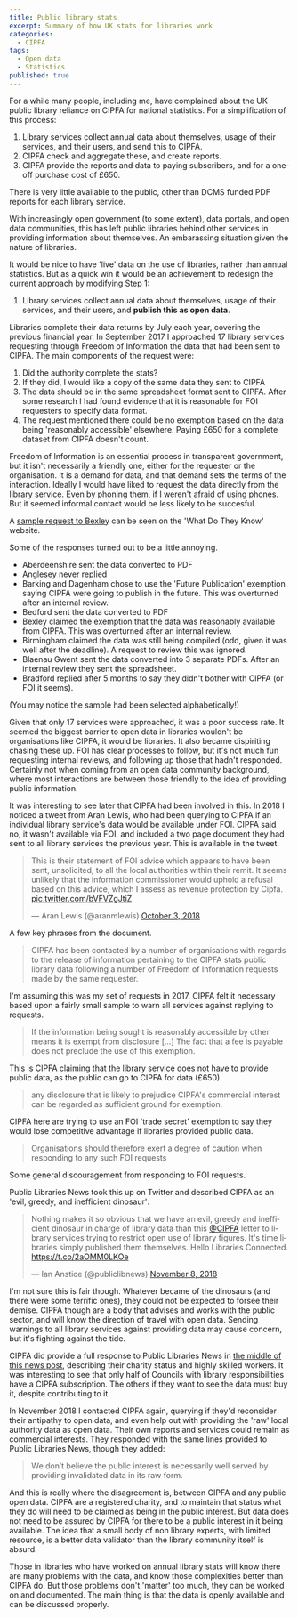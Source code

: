 ```yaml
---
title: Public library stats
excerpt: Summary of how UK stats for libraries work
categories:
  - CIPFA
tags:
  - Open data
  - Statistics
published: true
---
```


For a while many people, including me, have complained about the UK public library reliance on CIPFA for national statistics. For a simplification of this process:

1. Library services collect annual data about themselves, usage of their services, and their users, and send this to CIPFA.
2. CIPFA check and aggregate these, and create reports.
3. CIPFA provide the reports and data to paying subscribers, and for a one-off purchase cost of £650.

There is very little available to the public, other than DCMS funded PDF reports for each library service.

With increasingly open government (to some extent), data portals, and open data communities, this has left public libraries behind other services in providing information about themselves. An embarassing situation given the nature of libraries.

It would be nice to have 'live' data on the use of libraries, rather than annual statistics. But as a quick win it would be an achievement to redesign the current approach by modifying Step 1:

1. Library services collect annual data about themselves, usage of their services, and their users, and **publish this as open data**.

Libraries complete their data returns by July each year, covering the previous financial year. In September 2017 I approached 17 library services requesting through Freedom of Information the data that had been sent to CIPFA. The main components of the request were:

1. Did the authority complete the stats?
2. If they did, I would like a copy of the same data they sent to CIPFA
3. The data should be in the same spreadsheet format sent to CIPFA. After some research I had found evidence that it is reasonable for FOI requesters to specify data format.
4. The request mentioned there could be no exemption based on the data being 'reasonably accessible' elsewhere. Paying £650 for a complete dataset from CIPFA doesn't count.

Freedom of Information is an essential process in transparent government, but it isn't necessarily a friendly one, either for the requester or the organisation. It is a demand for data, and that demand sets the terms of the interaction. Ideally I would have liked to request the data directly from the library service. Even by phoning them, if I weren't afraid of using phones. But it seemed informal contact would be less likely to be succesful.

A [sample request to Bexley](https://www.whatdotheyknow.com/request/2017_library_statistics_11) can be seen on the 'What Do They Know' website.

Some of the responses turned out to be a little annoying.

- Aberdeenshire sent the data converted to PDF 
- Anglesey never replied
- Barking and Dagenham chose to use the 'Future Publication' exemption saying CIPFA were going to publish in the future. This was overturned after an internal review.
- Bedford sent the data converted to PDF 
- Bexley claimed the exemption that the data was reasonably available from CIPFA. This was overturned after an internal review.
- Birmingham claimed the data was still being compiled (odd, given it was well after the deadline). A request to review this was ignored.
- Blaenau Gwent sent the data converted into 3 separate PDFs. After an internal review they sent the spreadsheet.
- Bradford replied after 5 months to say they didn't bother with CIPFA (or FOI it seems).

(You may notice the sample had been selected alphabetically!)

Given that only 17 services were approached, it was a poor success rate. It seemed the biggest barrier to open data in libraries wouldn't be organisations like CIPFA, it would be libraries. It also became dispiriting chasing these up. FOI has clear processes to follow, but it's not much fun requesting internal reviews, and following up those that hadn't responded. Certainly not when coming from an open data community background, where most interactions are between those friendly to the idea of providing public information.

It was interesting to see later that CIPFA had been involved in this. In 2018 I noticed a tweet from Aran Lewis, who had been querying to CIPFA if an individual library service's data would be available under FOI. CIPFA said no, it wasn't available via FOI, and included a two page document they had sent to all library services the previous year. This is available in the tweet.

<blockquote class="twitter-tweet" data-lang="en"><p lang="en" dir="ltr">This is their statement of FOI advice which appears to have been sent, unsolicited, to all the local authorities within their remit. It seems unlikely that the information commissioner would uphold a refusal based on this advice, which I assess as revenue protection by Cipfa. <a href="https://t.co/bVFVZgJtiZ">pic.twitter.com/bVFVZgJtiZ</a></p>&mdash; Aran Lewis (@aranmlewis) <a href="https://twitter.com/aranmlewis/status/1047460077458915329?ref_src=twsrc%5Etfw">October 3, 2018</a></blockquote>
<script async src="https://platform.twitter.com/widgets.js" charset="utf-8"></script>

A few key phrases from the document.

> CIPFA has been contacted by a number of organisations with regards to the release of information pertaining to the CIPFA stats public library data following a number of Freedom of Information requests made by the same requester.

I'm assuming this was my set of requests in 2017. CIPFA felt it necessary based upon a fairly small sample to warn all services against replying to requests.

> If the information being sought is reasonably accessible by other means it is exempt from disclosure [...] The fact that a fee is payable does not preclude the use of this exemption.

This is CIPFA claiming that the library service does not have to provide public data, as the public can go to CIPFA for data (£650).

> any disclosure that is likely to prejudice CIPFA's commercial interest can be regarded as sufficient ground for exemption.

CIPFA here are trying to use an FOI 'trade secret' exemption to say they would lose competitive advantage if libraries provided public data.

> Organisations should therefore exert a degree of caution when responding to any such FOI requests

Some general discouragement from responding to FOI requests.

Public Libraries News took this up on Twitter and described CIPFA as an 'evil, greedy, and inefficient dinosaur':

<blockquote class="twitter-tweet" data-lang="en"><p lang="en" dir="ltr">Nothing makes it so obvious that we have an evil, greedy and inefficient dinosaur in charge of library data than this <a href="https://twitter.com/CIPFA?ref_src=twsrc%5Etfw">@CIPFA</a> letter to library services trying to restrict open use of library figures. It&#39;s time libraries simply published them themselves. Hello Libraries Connected. <a href="https://t.co/2aOMM0LKOe">https://t.co/2aOMM0LKOe</a></p>&mdash; Ian Anstice (@publiclibnews) <a href="https://twitter.com/publiclibnews/status/1060413446515240961?ref_src=twsrc%5Etfw">November 8, 2018</a></blockquote>
<script async src="https://platform.twitter.com/widgets.js" charset="utf-8"></script>


I'm not sure this is fair though. Whatever became of the dinosaurs (and there were some terrific ones), they could not be expected to forsee their demise. CIPFA though are a body that advises and works with the public sector, and will know the direction of travel with open data. Sending warnings to all library services against providing data may cause concern, but it's fighting against the tide.

CIPFA did provide a full response to Public Libraries News in [the middle of this news post](http://www.publiclibrariesnews.com/2018/11/unbothered-petition-response-cipfa-as-an-active-barrier-to-library-data-and-newcastle-woes.html), describing their charity status and highly skilled workers. It was interesting to see that only half of Councils with library responsibilities have a CIPFA subscription. The others if they want to see the data must buy it, despite contributing to it.

In November 2018 I contacted CIPFA again, querying if they'd reconsider their antipathy to open data, and even help out with providing the 'raw' local authority data as open data. Their own reports and services could remain as commercial interests. They responded with the same lines provided to Public Libraries News, though they added:

> We don’t believe the public interest is necessarily well served by providing invalidated data in its raw form.

And this is really where the disagreement is, between CIPFA and any public open data. CIPFA are a registered charity, and to maintain that status what they do will need to be claimed as being in the public interest. But data does not need to be assured by CIPFA for there to be a public interest in it being available. The idea that a small body of non library experts, with limited resource, is a better data validator than the library community itself is absurd.

Those in libraries who have worked on annual library stats will know there are many problems with the data, and know those complexities better than CIPFA do. But those problems don't 'matter' too much, they can be worked on and documented. The main thing is that the data is openly available and can be discussed properly.
